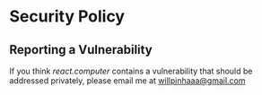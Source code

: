 # Security Policy

## Reporting a Vulnerability

If you think *react.computer* contains a vulnerability that should be addressed privately, please email me at
[willpinhaaa@gmail.com](mailto:willpinhaaa@gmail.com)
